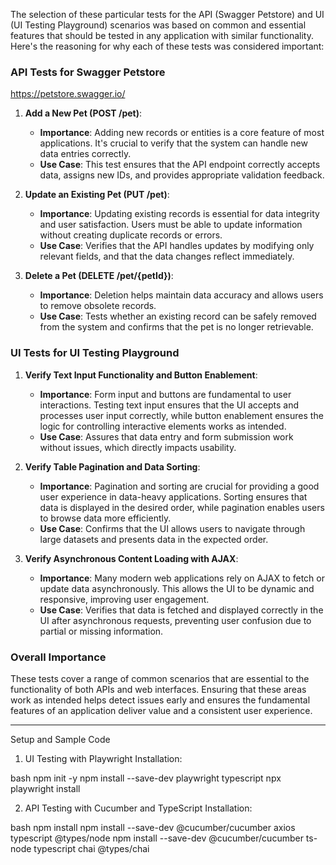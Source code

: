The selection of these particular tests for the API (Swagger Petstore) and UI (UI Testing Playground) scenarios was based on common and essential features that should be tested in any application with similar functionality. Here's the reasoning for why each of these tests was considered important:

### API Tests for Swagger Petstore
https://petstore.swagger.io/
1. **Add a New Pet (POST /pet)**:
   - **Importance**: Adding new records or entities is a core feature of most applications. It's crucial to verify that the system can handle new data entries correctly.
   - **Use Case**: This test ensures that the API endpoint correctly accepts data, assigns new IDs, and provides appropriate validation feedback.

2. **Update an Existing Pet (PUT /pet)**:
   - **Importance**: Updating existing records is essential for data integrity and user satisfaction. Users must be able to update information without creating duplicate records or errors.
   - **Use Case**: Verifies that the API handles updates by modifying only relevant fields, and that the data changes reflect immediately.

3. **Delete a Pet (DELETE /pet/{petId})**:
   - **Importance**: Deletion helps maintain data accuracy and allows users to remove obsolete records.
   - **Use Case**: Tests whether an existing record can be safely removed from the system and confirms that the pet is no longer retrievable.

### UI Tests for UI Testing Playground

1. **Verify Text Input Functionality and Button Enablement**:
   - **Importance**: Form input and buttons are fundamental to user interactions. Testing text input ensures that the UI accepts and processes user input correctly, while button enablement ensures the logic for controlling interactive elements works as intended.
   - **Use Case**: Assures that data entry and form submission work without issues, which directly impacts usability.

2. **Verify Table Pagination and Data Sorting**:
   - **Importance**: Pagination and sorting are crucial for providing a good user experience in data-heavy applications. Sorting ensures that data is displayed in the desired order, while pagination enables users to browse data more efficiently.
   - **Use Case**: Confirms that the UI allows users to navigate through large datasets and presents data in the expected order.

3. **Verify Asynchronous Content Loading with AJAX**:
   - **Importance**: Many modern web applications rely on AJAX to fetch or update data asynchronously. This allows the UI to be dynamic and responsive, improving user engagement.
   - **Use Case**: Verifies that data is fetched and displayed correctly in the UI after asynchronous requests, preventing user confusion due to partial or missing information.

### Overall Importance

These tests cover a range of common scenarios that are essential to the functionality of both APIs and web interfaces. Ensuring that these areas work as intended helps detect issues early and ensures the fundamental features of an application deliver value and a consistent user experience.

***********************
Setup and Sample Code
1. UI Testing with Playwright
Installation:

bash
npm init -y
npm install --save-dev playwright typescript
npx playwright install

2. API Testing with Cucumber and TypeScript
Installation:

bash
npm install
npm install --save-dev @cucumber/cucumber axios typescript @types/node
npm install --save-dev @cucumber/cucumber ts-node typescript chai @types/chai
